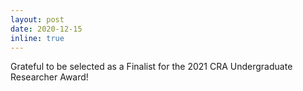 ```yaml
---
layout: post
date: 2020-12-15
inline: true
---
```


Grateful to be selected as a Finalist for the 2021 CRA Undergraduate Researcher Award! 